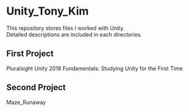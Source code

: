 # Unity_Tony_Kim
This repository stores files I worked with Unity.  
Detailed descriptions are included in each directories.
## First Project
Pluralsight Unity 2018 Fundamentals: Studying Unity for the First Time
## Second Project
Maze_Runaway
